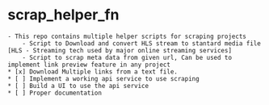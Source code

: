 # scrap_helper_fn
    - This repo contains multiple helper scripts for scraping projects
        - Script to Download and convert HLS stream to stantard media file [HLS - Streaming tech used by major online streaming services]
        - Script to scrap meta data from given url, Can be used to implement link preview feature in any project
    * [x] Download Multiple links from a text file.
    * [ ] Implement a working api service to use scraping
    * [ ] Build a UI to use the api service
    * [ ] Proper documentation 